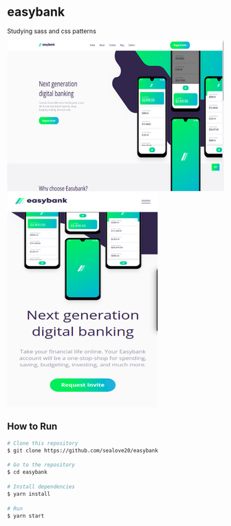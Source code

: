 

# easybank
Studying sass and css patterns

<img src="https://github.com/sealove20/easybank/blob/main/.github/desktop.png" width="650" height="350">
<img src="https://github.com/sealove20/easybank/blob/main/.github/mobile.png" width="350" height="500">


## How to Run

```bash
# Clone this repository
$ git clone https://github.com/sealove20/easybank

# Go to the repository
$ cd easybank

# Install dependencies
$ yarn install

# Run
$ yarn start
